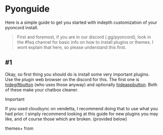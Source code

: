 # Pyonguide
Here is a simple guide to get you started with indepth customization of your pyoncord install.  

> First and foremost, if you are in our discord (.gg/pyoncord), look in the #faq channel for basic info on how to install plugins or themes. I wont explain that here, so please understand this first.

## #1

Okay, so first thing you should do is install some very important plugins. Use the plugin web browser on the discord for this. The first one is [hidegiftbutton](https://vd-plugins.github.io/proxy/amsyarasyiq.github.io/letup/HideGiftButton/) (who uses those anyway) and optionally [hideappbutton](https://rico040.github.io/bunny-plugins/hideappbutton/). Both of these make your chatbox cleaner. 

> [!IMPORTANT]
> If you used cloudsync on vendetta, I recommend doing that to use what you had prior. I simply recommend looking at this guide for new plugins you may like, and of course those which are broken. (provided below)

themes+ from 


